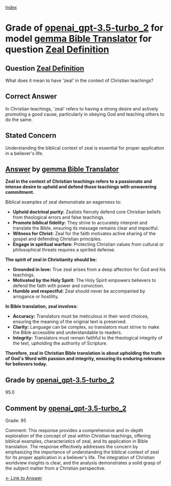 
[Index](../../../../index.md)
# Grade of [openai_gpt-3.5-turbo_2](../../../grading_models/openai_gpt-3.5-turbo_2.md) for model [gemma Bible Translator](../../../answering_models/gemma_Bible_Translator.md) for question [Zeal Definition](../../../questions/Zeal_Definition.md)

## Question [Zeal Definition](../../../questions/Zeal_Definition.md)
What does it mean to have 'zeal' in the context of Christian teachings?

## Correct Answer
In Christian teachings, 'zeal' refers to having a strong desire and actively promoting a good cause, particularly in obeying God and teaching others to do the same.

## Stated Concern
Understanding the biblical context of zeal is essential for proper application in a believer's life.

## [Answer](../Zeal_Definition.md) by [gemma Bible Translator](../../../answering_models/gemma_Bible_Translator.md)
**Zeal in the context of Christian teachings refers to a passionate and intense desire to uphold and defend those teachings with unwavering commitment.**

Biblical examples of zeal demonstrate an eagerness to:

* **Uphold doctrinal purity:** Zealists fiercely defend core Christian beliefs from theological errors and false teachings.
* **Promote biblical fidelity:** They strive to accurately interpret and translate the Bible, ensuring its message remains clear and impactful.
* **Witness for Christ:** Zeal for the faith motivates active sharing of the gospel and defending Christian principles.
* **Engage in spiritual warfare:** Protecting Christian values from cultural or philosophical threats requires a spirited defense.

**The spirit of zeal in Christianity should be:**

* **Grounded in love:** True zeal arises from a deep affection for God and his teachings.
* **Motivated by the Holy Spirit:** The Holy Spirit empowers believers to defend the faith with power and conviction.
* **Humble and respectful:** Zeal should never be accompanied by arrogance or hostility.

**In Bible translation, zeal involves:**

* **Accuracy:** Translators must be meticulous in their word choices, ensuring the meaning of the original text is preserved.
* **Clarity:** Language can be complex, so translators must strive to make the Bible accessible and understandable to readers.
* **Integrity:** Translators must remain faithful to the theological integrity of the text, upholding the authority of Scripture.

**Therefore, zeal in Christian Bible translation is about upholding the truth of God's Word with passion and integrity, ensuring its enduring relevance for believers today.**

## Grade by [openai_gpt-3.5-turbo_2](../../../grading_models/openai_gpt-3.5-turbo_2.md)
95.0

## Comment by [openai_gpt-3.5-turbo_2](../../../grading_models/openai_gpt-3.5-turbo_2.md)
Grade: 95

Comment: This response provides a comprehensive and in-depth exploration of the concept of zeal within Christian teachings, offering biblical examples, characteristics of zeal, and its application in Bible translation. The response effectively addresses the concern by emphasizing the importance of understanding the biblical context of zeal for its proper application in a believer's life. The integration of Christian worldview insights is clear, and the analysis demonstrates a solid grasp of the subject matter from a Christian perspective.

[&lt;- Link to Answer](../Zeal_Definition.md)
